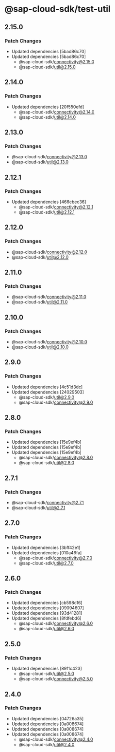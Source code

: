 # @sap-cloud-sdk/test-util

## 2.15.0

### Patch Changes

- Updated dependencies [5bad86c70]
- Updated dependencies [5bad86c70]
  - @sap-cloud-sdk/connectivity@2.15.0
  - @sap-cloud-sdk/util@2.15.0

## 2.14.0

### Patch Changes

- Updated dependencies [20f550efd]
  - @sap-cloud-sdk/connectivity@2.14.0
  - @sap-cloud-sdk/util@2.14.0

## 2.13.0

### Patch Changes

- @sap-cloud-sdk/connectivity@2.13.0
- @sap-cloud-sdk/util@2.13.0

## 2.12.1

### Patch Changes

- Updated dependencies [466cbec36]
  - @sap-cloud-sdk/connectivity@2.12.1
  - @sap-cloud-sdk/util@2.12.1

## 2.12.0

### Patch Changes

- @sap-cloud-sdk/connectivity@2.12.0
- @sap-cloud-sdk/util@2.12.0

## 2.11.0

### Patch Changes

- @sap-cloud-sdk/connectivity@2.11.0
- @sap-cloud-sdk/util@2.11.0

## 2.10.0

### Patch Changes

- @sap-cloud-sdk/connectivity@2.10.0
- @sap-cloud-sdk/util@2.10.0

## 2.9.0

### Patch Changes

- Updated dependencies [4c51d3dc]
- Updated dependencies [24029503]
  - @sap-cloud-sdk/util@2.9.0
  - @sap-cloud-sdk/connectivity@2.9.0

## 2.8.0

### Patch Changes

- Updated dependencies [15e9ef4b]
- Updated dependencies [15e9ef4b]
- Updated dependencies [15e9ef4b]
  - @sap-cloud-sdk/connectivity@2.8.0
  - @sap-cloud-sdk/util@2.8.0

## 2.7.1

### Patch Changes

- @sap-cloud-sdk/connectivity@2.7.1
- @sap-cloud-sdk/util@2.7.1

## 2.7.0

### Patch Changes

- Updated dependencies [3bff42e1]
- Updated dependencies [010a46fa]
  - @sap-cloud-sdk/connectivity@2.7.0
  - @sap-cloud-sdk/util@2.7.0

## 2.6.0

### Patch Changes

- Updated dependencies [cb598c16]
- Updated dependencies [09094607]
- Updated dependencies [93d41281]
- Updated dependencies [8fdfebd6]
  - @sap-cloud-sdk/connectivity@2.6.0
  - @sap-cloud-sdk/util@2.6.0

## 2.5.0

### Patch Changes

- Updated dependencies [89f1c423]
  - @sap-cloud-sdk/util@2.5.0
  - @sap-cloud-sdk/connectivity@2.5.0

## 2.4.0

### Patch Changes

- Updated dependencies [04726a35]
- Updated dependencies [0a008674]
- Updated dependencies [0a008674]
- Updated dependencies [0a008674]
  - @sap-cloud-sdk/connectivity@2.4.0
  - @sap-cloud-sdk/util@2.4.0
